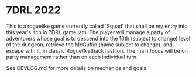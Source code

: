 # 7DRL 2022 #

This is a roguelike game currently called 'Squad' that shall be my entry into this year's itch.io 7DRL game jam.
The player will manage a party of adventurers whose goal is to descend into the 10th (subject to change) level of the dungeon, retrieve the McGuffin (name subject to change), and escape with it, in classic Rogue/Nethack fashion. The main focus will be on party management rather than on each individual turn.

See DEVLOG.md for more details on mechanics and goals.